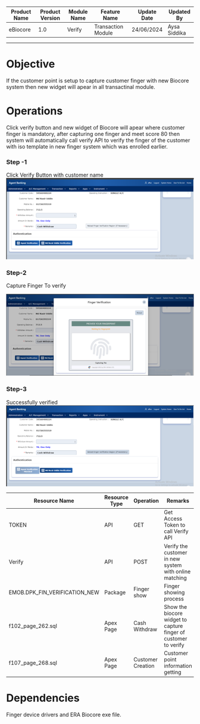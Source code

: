 
| Product Name | Product Version | Module Name | Feature Name | Update Date | Updated By
|---|---|---|---|---|---|
| eBiocore | 1.0 | Verify | Transaction Module | 24/06/2024 | Aysa Siddika

***

# Objective
If the customer point is setup to capture customer finger with new Biocore system then new widget will apear in all transactinal module.

# Operations
Click verify button and new widget of Biocore will apear where customer finger is mandatory, after capturing one finger and meet score 80 then system will automatically call verify API to verify the finger of the customer with iso template in new finger system which was enrolled earlier.

### Step -1
Click Verify Button with customer name
![Click Enroll Button](images/T1.PNG)
### Step-2
Capture Finger To verify

![Capture Finger](images/T2.png)
### Step-3
Successfully verified
![After successfully enrolling customer finger](images/T3.png)

| Resource Name | Resource Type | Operation | Remarks | 
|---|---|---|---|
| TOKEN | API | GET | Get Access Token to call Verify API
| Verify | API | POST | Verify the customer in new system with online matching
| EMOB.DPK_FIN_VERIFICATION_NEW | Package | Finger show | Finger showing process
| f102_page_262.sql | Apex Page | Cash Withdraw | Show the biocore widget to capture finger of customer to verify
| f107_page_268.sql|Apex Page | Customer Creation | Customer point information getting
# Dependencies
Finger device drivers and ERA Biocore exe file.
